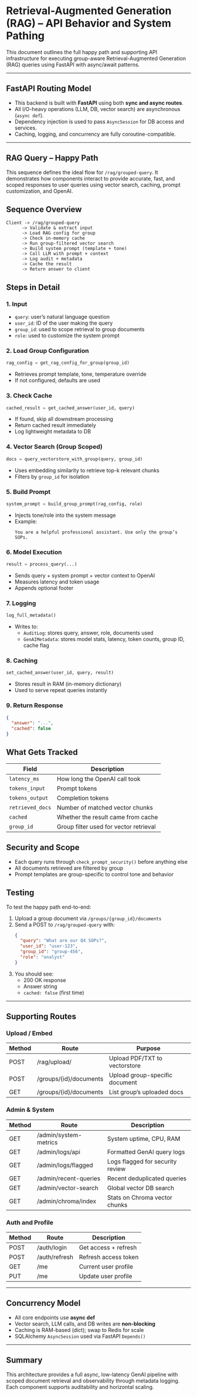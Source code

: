 # Retrieval-Augmented Generation (RAG) – API Behavior and System Pathing

This document outlines the full happy path and supporting API infrastructure for executing group-aware Retrieval-Augmented Generation (RAG) queries using FastAPI with async/await patterns.

---

## FastAPI Routing Model

- This backend is built with **FastAPI** using both **sync and async routes**.
- All I/O-heavy operations (LLM, DB, vector search) are asynchronous (`async def`).
- Dependency injection is used to pass `AsyncSession` for DB access and services.
- Caching, logging, and concurrency are fully coroutine-compatible.

---

## RAG Query – Happy Path

This sequence defines the ideal flow for `/rag/grouped-query`.
It demonstrates how components interact to provide accurate, fast, and scoped responses to user queries using vector search, caching, prompt customization, and OpenAI.

## Sequence Overview

```
Client -> /rag/grouped-query
      -> Validate & extract input
      -> Load RAG config for group
      -> Check in-memory cache
      -> Run group-filtered vector search
      -> Build system prompt (template + tone)
      -> Call LLM with prompt + context
      -> Log audit + metadata
      -> Cache the result
      -> Return answer to client
```

## Steps in Detail

### 1. Input
- `query`: user’s natural language question
- `user_id`: ID of the user making the query
- `group_id`: used to scope retrieval to group documents
- `role`: used to customize the system prompt

### 2. Load Group Configuration
```python
rag_config = get_rag_config_for_group(group_id)
```
- Retrieves prompt template, tone, temperature override
- If not configured, defaults are used

### 3. Check Cache
```python
cached_result = get_cached_answer(user_id, query)
```
- If found, skip all downstream processing
- Return cached result immediately
- Log lightweight metadata to DB

### 4. Vector Search (Group Scoped)
```python
docs = query_vectorstore_with_group(query, group_id)
```
- Uses embedding similarity to retrieve top-k relevant chunks
- Filters by `group_id` for isolation

### 5. Build Prompt
```python
system_prompt = build_group_prompt(rag_config, role)
```
- Injects tone/role into the system message
- Example:
  ```
  You are a helpful professional assistant. Use only the group’s SOPs.
  ```

### 6. Model Execution
```python
result = process_query(...)
```
- Sends query + system prompt + vector context to OpenAI
- Measures latency and token usage
- Appends optional footer

### 7. Logging
```python
log_full_metadata()
```
- Writes to:
  - `AuditLog`: stores query, answer, role, documents used
  - `GenAIMetadata`: stores model stats, latency, token counts, group ID, cache flag

### 8. Caching
```python
set_cached_answer(user_id, query, result)
```
- Stores result in RAM (in-memory dictionary)
- Used to serve repeat queries instantly

### 9. Return Response
```json
{
  "answer": "...",
  "cached": false
}
```

## What Gets Tracked

| Field                | Description                                |
|---------------------|--------------------------------------------|
| `latency_ms`        | How long the OpenAI call took              |
| `tokens_input`      | Prompt tokens                              |
| `tokens_output`     | Completion tokens                          |
| `retrieved_docs`    | Number of matched vector chunks            |
| `cached`            | Whether the result came from cache         |
| `group_id`          | Group filter used for vector retrieval     |

## Security and Scope

- Each query runs through `check_prompt_security()` before anything else
- All documents retrieved are filtered by group
- Prompt templates are group-specific to control tone and behavior

## Testing

To test the happy path end-to-end:
1. Upload a group document via `/groups/{group_id}/documents`
2. Send a POST to `/rag/grouped-query` with:
   ```json
   {
     "query": "What are our Q4 SOPs?",
     "user_id": "user-123",
     "group_id": "group-456",
     "role": "analyst"
   }
   ```
3. You should see:
   - 200 OK response
   - Answer string
   - `cached: false` (first time)

---

## Supporting Routes

### Upload / Embed

| Method | Route                   | Purpose                        |
|--------|-------------------------|--------------------------------|
| POST   | /rag/upload/            | Upload PDF/TXT to vectorstore  |
| POST   | /groups/{id}/documents  | Upload group-specific document |
| GET    | /groups/{id}/documents  | List group’s uploaded docs     |

### Admin & System

| Method | Route                    | Description                         |
|--------|--------------------------|-------------------------------------|
| GET    | /admin/system-metrics    | System uptime, CPU, RAM             |
| GET    | /admin/logs/api          | Formatted GenAI query logs          |
| GET    | /admin/logs/flagged      | Logs flagged for security review    |
| GET    | /admin/recent-queries    | Recent deduplicated queries         |
| GET    | /admin/vector-search     | Global vector DB search             |
| GET    | /admin/chroma/index      | Stats on Chroma vector chunks       |

### Auth and Profile

| Method | Route               | Description              |
|--------|---------------------|--------------------------|
| POST   | /auth/login         | Get access + refresh     |
| POST   | /auth/refresh       | Refresh access token     |
| GET    | /me                 | Current user profile     |
| PUT    | /me                 | Update user profile      |

---

## Concurrency Model

- All core endpoints use **async def**
- Vector search, LLM calls, and DB writes are **non-blocking**
- Caching is RAM-based (dict); swap to Redis for scale
- SQLAlchemy `AsyncSession` used via FastAPI `Depends()`

---

## Summary

This architecture provides a full async, low-latency GenAI pipeline with scoped document retrieval and observability through metadata logging. Each component supports auditability and horizontal scaling.